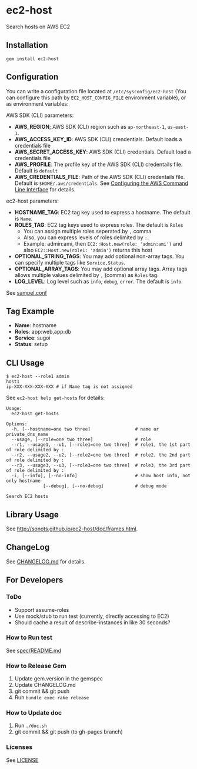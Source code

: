 # ec2-host

Search hosts on AWS EC2

## Installation

```
gem install ec2-host
```

## Configuration

You can write a configuration file located at `/etc/sysconfig/ec2-host` (You can configure this path by `EC2_HOST_CONFIG_FILE` environment variable), or as environment variables:

AWS SDK (CLI) parameters:

* **AWS_REGION**; AWS SDK (CLI) region such as `ap-northeast-1`, `us-east-1`. 
* **AWS_ACCESS_KEY_ID**: AWS SDK (CLI) crendentials. Default loads a credentials file
* **AWS_SECRET_ACCESS_KEY**: AWS SDK (CLI) credentials. Default load a credentials file
* **AWS_PROFILE**: The profile key of the AWS SDK (CLI) credentails file. Default is `default`
* **AWS_CREDENTIALS_FILE**: Path of the AWS SDK (CLI) credentails file. Default is `$HOME/.aws/credentials`. See [Configuring the AWS Command Line Interface](http://docs.aws.amazon.com/cli/latest/userguide/cli-chap-getting-started.html#cli-config-files) for details. 

ec2-host parameters:

* **HOSTNAME_TAG**: EC2 tag key used to express a hostname. The default is `Name`.
* **ROLES_TAG**: EC2 tag keys used to express roles. The default is `Roles`
  * You can assign multiple roles seperated by `,` comma
  * Also, you can express levels of roles delimited by `:`.
  * Example: admin:ami, then `EC2::Host.new(role: 'admin:ami')` and also `EC2::Host.new(role1: 'admin')` returns this host
* **OPTIONAL_STRING_TAGS**: You may add optional non-array tags. You can specify multiple tags like `Service,Status`. 
* **OPTIONAL_ARRAY_TAGS**: You may add optional array tags. Array tags allows multiple values delimited by `,` (comma) as `Roles` tag.
* **LOG_LEVEL**: Log level such as `info`, `debug`, `error`. The default is `info`. 

See [sampel.conf](./sample.conf)

## Tag Example

* **Name**: hostname
* **Roles**: app:web,app:db
* **Service**: sugoi
* **Status**: setup

## CLI Usage

```
$ ec2-host --role1 admin
host1
ip-XXX-XXX-XXX-XXX # if Name tag is not assigned
```

See `ec2-host help get-hosts` for details:

```
Usage:
  ec2-host get-hosts

Options:
  -h, [--hostname=one two three]                 # name or private_dns_name
  --usage, [--role=one two three]                # role
  --r1, --usage1, --u1, [--role1=one two three]  # role1, the 1st part of role delimited by :
  --r2, --usage2, --u2, [--role2=one two three]  # role2, the 2nd part of role delimited by :
  --r3, --usage3, --u3, [--role3=one two three]  # role3, the 3rd part of role delimited by :
  -i, [--info], [--no-info]                      # show host info, not only hostname
              [--debug], [--no-debug]            # debug mode

Search EC2 hosts
```

## Library Usage

See http://sonots.github.io/ec2-host/doc/frames.html.

## ChangeLog

See [CHANGELOG.md](CHANGELOG.md) for details.

## For Developers

### ToDo

* Support assume-roles
* Use mock/stub to run test (currently, directly accessing to EC2)
* Should cache a result of describe-instances in like 30 seconds?

### How to Run test

See [spec/README.md](spec/README.md)

### How to Release Gem

1. Update gem.version in the gemspec
2. Update CHANGELOG.md
3. git commit && git push
4. Run `bundle exec rake release`

### How to Update doc

1. Run `./doc.sh`
2. git commit && git push (to gh-pages branch)

### Licenses

See [LICENSE](LICENSE)

